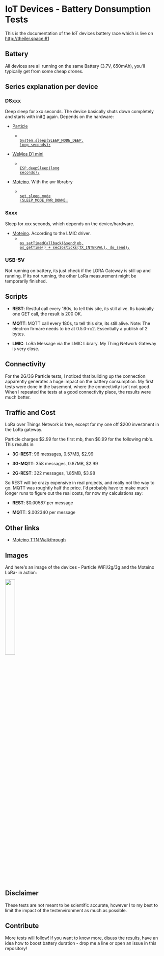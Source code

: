 # IoT Devices - Battery Donsumption Tests

This is the documentation of the IoT devices battery race which is live on http://theiler.space:81

## Battery

All devices are all running on the same Battery (3.7V, 650mAh), you'll typically get from some cheap drones.

## Series explanation per device

### DSxxx

Deep sleep for xxx seconds. The device basically shuts down completely and starts with init() again. Depends on the hardware:

* [Particle](https://www.particle.io/)
	- <code class="language-html" data-lang="c"><span class="nt"> <a href="https://docs.particle.io/reference/firmware/electron/#sleep-sleep-">System.sleep(SLEEP_MODE_DEEP, long seconds);</a> </span></code>

* [WeMos D1 mini](http://www.wemos.cc/Products/d1_mini.html)
	- <code class="language-html" data-lang="c"><span class="nt"> <a href="https://www.sparkfun.com/news/1842">ESP.deepSleep(long seconds);</a> </span></code>

* [Moteino](http://lowpowerlab.com/moteino/). With the avr librabry
	- <code class="language-html" data-lang="c"><span class="nt"> <a href="https://www.sparkfun.com/news/1842">set_sleep_mode (SLEEP_MODE_PWR_DOWN);</a> </span></code>

### Sxxx

Sleep for xxx seconds, which depends on the device/hardware.

* [Moteino](http://lowpowerlab.com/moteino/). According to the LMIC driver.
	- <code class="language-html" data-lang="c"><span class="nt"> <a href="https://github.com/matthijskooijman/arduino-lmic/blob/master/examples/ttn/ttn.ino">os_setTimedCallback(&sendjob, os_getTime() + sec2osticks(TX_INTERVAL), do_send);</a> </span></code>

### USB-5V

Not running on battery, its just check if the LORA Gateway is still up and running. If its not running, the other LoRa measurement might be temporarily finished.

## Scripts

* **REST**: Restful call every 180s, to tell this site, its still alive. Its basically one GET call, the result is 200 OK.

* **MQTT**: MQTT call every 180s, to tell this site, its still alive. Note: The electron firmare needs to be at 0.5.0-rc2. Essentially a publish of 2 bytes.

* **LMIC**: LoRa Message via the LMIC Library. My Thing Network Gateway is very close.

## Connectivity

For the 2G/3G Particle tests, I noticed that buliding up the connection apparently generates a huge impact on the battery consumption. My first tests were done in the basement, where the connectivity isn't not good. When I repeated the tests at a good connectivity place, the results were much better.

## Traffic and Cost

LoRa over Things Network is free, except for my one off $200 investment in the LoRa gateway.

Particle charges $2.99 for the first mb, then $0.99 for the following mb's. This results in

* **3G-REST**: 96 messages, 0.57MB, $2.99

* **3G-MQTT**: 358 messages, 0.87MB, $2.99

* **2G-REST**: 322 messages, 1.85MB, $3.98

So REST will be crazy expensive in real projects, and really not the way to go. MQTT was roughtly half the price. I'd probably have to make much longer runs to figure out the real costs, for now my calculations say:

* **REST**: $0.00587 per message

* **MQTT**: $.002340 per message

## Other links

* [Moteino TTN Walkthrough](https://github.com/lukastheiler/ttn_monteino)

## Images
And here's an image of the devices - Particle WiFi/2g/3g and the Moteino LoRa- in action:

<a href="battery_showdown.png" target="blank">
  <img href="https://github.com/lukastheiler/IoT-devices-battery-test/raw/master/public/battery_showdown.png" src="https://github.com/lukastheiler/IoT-devices-battery-test/raw/master/public/battery_showdown.png" width="25%">
</a>

## Disclaimer
These tests are not meant to be scientific accurate, however I to my best to limit the impact of the testenvironment as much as possible.

## Contribute

More tests will follow! If you want to know more, disuss the results, have an idea how to boost battery duration - drop me a line or open an issue in this repository!
